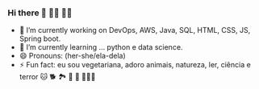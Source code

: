 ### Hi there 👋 👩‍💻 👩‍🔬


- 🔭 I’m currently working on DevOps, AWS, Java, SQL, HTML, CSS, JS, Spring boot.
- 🌱 I’m currently learning ... python e data science.
- 😄 Pronouns: (her-she/ela-dela)
- ⚡ Fun fact: eu sou vegetariana, adoro  animais, natureza, ler, ciência e terror 🐱 🐕 🏞️ 🦇 🎃 🧛🏽‍♀️

